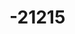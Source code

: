 # -21215
<html><head></head>
<frameset rows="30%,70%">
<frame src="top.html">
<frameset cols="15%,85%">
<frame src="left.html">
<frame src="right1.html"
  name="right">
</frameset></frameset>
</html>
